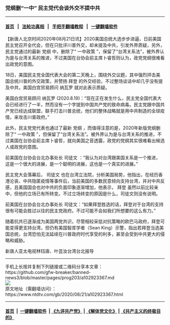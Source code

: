 ### 党纲删“一中” 民主党代会谈外交不提中共
------------------------

#### [首页](https://github.com/gfw-breaker/banned-news3/blob/master/README.md) &nbsp;&nbsp;|&nbsp;&nbsp; [法轮功真相](https://github.com/begood0513/basic/blob/master/README.md)  &nbsp;&nbsp;|&nbsp;&nbsp; [手把手翻墙教程](https://github.com/gfw-breaker/guides/wiki)  &nbsp;&nbsp;|&nbsp;&nbsp; [一键翻墙软件](https://github.com/gfw-breaker/nogfw/blob/master/README.md)  



<div><div class="post_content" itemprop="articleBody">
 <p>
  【新唐人北京时间2020年08月21日讯】2020美国总统大选步步进逼，日前美国民主党召开全代会，但在只批评川普外交，却未提及中共，引发外界质疑，另外，民主党通过的最新
  <ok href="https://www.ntdtv.com/gb/党纲.htm">
   党纲
  </ok>
  中，删除了“
  <ok href="https://www.ntdtv.com/gb/一中政策.htm">
   一中政策
  </ok>
  ”，保留了“台湾关系法”，被外界认为是与台湾关系的推进，不过美国在台协会前主席卜睿哲则认为，政党党纲很难看出政党的意图。
 </p>
 <p>
  18日，美国民主党全国代表大会的第二天晚上，围绕外交议题，其中强烈抨击美国总统川普的外交政策，并赞扬
  <ok href="https://www.ntdtv.com/gb/拜登.htm">
   拜登
  </ok>
  的外交经验，不过整场谈话中却几乎没有提及中共，美国白宫贸易顾问
  <ok href="https://www.ntdtv.com/gb/纳瓦罗.htm">
   纳瓦罗
  </ok>
  就对此表示质疑。
 </p>
 <p>
  美国白宫贸易顾问
  <ok href="https://www.ntdtv.com/gb/纳瓦罗.htm">
   纳瓦罗
  </ok>
  (2020.8.19)：“现在正在发生什么，民主党全国代表大会已经进行了一半，然而没有一个字提到中国共产党的致命病毒。民主党跟中国共产党已经达成联盟，联手打击川普总统，他们的整体战略就是用中共制造的全球疫情，来攻击川普政府。”
 </p>
 <p>
  此外，民主党党代表也通过了最新
  <ok href="https://www.ntdtv.com/gb/党纲.htm">
   党纲
  </ok>
  ，而值得注意的是，2020年新版党纲删除了“
  <ok href="https://www.ntdtv.com/gb/一中政策.htm">
   一中政策
  </ok>
  ”，但保留了“台湾关系法”。被外界认为是与台湾关系的推进，不过美国在台协会前主席卜睿哲，就向美国之音透露，政党的党纲其实很难看出候选人或政党的意图。
 </p>
 <p>
  前美国在台协会台北办事处长
  <ok href="https://www.ntdtv.com/gb/司徒文.htm">
   司徒文
  </ok>
  ：“我认为对台湾跟美国关系是一个推进，这是一个很大的进展，是一个聪明的进展，这也是一个真实的进展。”
 </p>
 <p>
  民主党大会落幕后，
  <ok href="https://www.ntdtv.com/gb/司徒文.htm">
   司徒文
  </ok>
  也在台湾立法院，分析美国局势，他指出，在经历香港沦丧、中共隐匿疫情等事件后，当前美国的多数民意倾向支持台湾，并对中共反感，且美国国会也对中共的负面印象逐渐增加，他表示，
  <ok href="https://www.ntdtv.com/gb/拜登.htm">
   拜登
  </ok>
  虽然以前比较亲中，但他的立场已有所转变。不过立场转变的原因是什么，司徒文则没有说明。
 </p>
 <p>
  前美国在台协会台北办事处长 司徒文：“如果拜登胜选的话，拜登对于台湾的支持很有可能会胜过以往的民主党政府。不过可能不会如我们所想要的这么有力。”
 </p>
 <p>
  随着抗共已逐渐成为美国两党共识，尽管相较采低对抗策略的欧巴马政府，拜登可能变得更支持台湾，但仍有美国智库学者（Sean King）示警，指出若拜登当选美国总统，台湾恐怕无法延续在川普政府时代享受的利多，甚至会受到中共更大的侵略和威胁。
 </p>
 <p>
  新唐人亚太电视林钰唐、叶芸汝台湾台北报导
 </p>
 <div class="single_ad">
 </div>
</div>
</div>
<hr/>
手机上长按并复制下列链接或二维码分享本文章：<br/>
https://github.com/gfw-breaker/banned-news3/blob/master/pages/prog203/a102923367.md <br/>
<a href='https://github.com/gfw-breaker/banned-news3/blob/master/pages/prog203/a102923367.md'><img src='https://github.com/gfw-breaker/banned-news3/blob/master/pages/prog203/a102923367.md.png'/></a> <br/>
原文地址（需翻墙访问）：https://www.ntdtv.com/gb/2020/08/21/a102923367.html


------------------------
#### [首页](https://github.com/gfw-breaker/banned-news3/blob/master/README.md) &nbsp;|&nbsp; [一键翻墙软件](https://github.com/gfw-breaker/nogfw/blob/master/README.md) &nbsp;| [《九评共产党》](https://github.com/gfw-breaker/9ping.md/blob/master/README.md#九评之一评共产党是什么) | [《解体党文化》](https://github.com/gfw-breaker/jtdwh.md/blob/master/README.md) | [《共产主义的终极目的》](https://github.com/gfw-breaker/gczydzjmd.md/blob/master/README.md)


<img src='http://gfw-breaker.win/banned-news3/pages/prog203/a102923367.md' width='0px' height='0px'/>